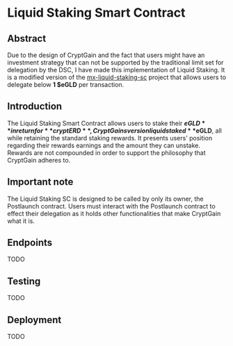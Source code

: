 # Liquid Staking Smart Contract

## Abstract

Due to the design of CryptGain and the fact that users might have an investment strategy that can not be supported by the traditional limit set for delegation by the DSC, I have made this implementation of Liquid Staking. It is a modified version of the [mx-liquid-staking-sc](https://github.com/multiversx/mx-liquid-staking-sc) project that allows users to delegate below **1 $eGLD** per transaction.

## Introduction

The Liquid Staking Smart Contract allows users to stake their **$eGLD** in return for **cryptERD**, CryptGains version liquid staked **$eGLD**, all while retaining the standard staking rewards. It presents users' position regarding their rewards earnings and the amount they can unstake. Rewards are not compounded in order to support the philosophy that CryptGain adheres to.

## Important note

The Liquid Staking SC is designed to be called by only its owner, the Postlaunch contract. Users must interact with the Postlaunch contract to effect their delegation as it holds other functionalities that make CryptGain what it is.

## Endpoints

TODO

## Testing

TODO

## Deployment

TODO
